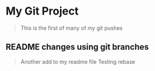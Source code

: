 # My Git Project
> This is the first of many of my git pushes

## README changes using git branches
> Another add to my readme file
> Testing rebase
